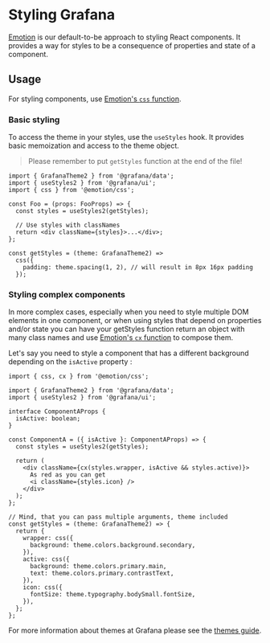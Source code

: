 # Styling Grafana

[Emotion](https://emotion.sh/docs/introduction) is our default-to-be approach to styling React components. It provides a way for styles to be a consequence of properties and state of a component.

## Usage

For styling components, use [Emotion's `css` function](https://emotion.sh/docs/@emotion/css#css).

### Basic styling

To access the theme in your styles, use the `useStyles` hook. It provides basic memoization and access to the theme object.

> Please remember to put `getStyles` function at the end of the file!

```tsx
import { GrafanaTheme2 } from '@grafana/data';
import { useStyles2 } from '@grafana/ui';
import { css } from '@emotion/css';

const Foo = (props: FooProps) => {
  const styles = useStyles2(getStyles);

  // Use styles with classNames
  return <div className={styles}>...</div>;
};

const getStyles = (theme: GrafanaTheme2) =>
  css({
    padding: theme.spacing(1, 2), // will result in 8px 16px padding
  });
```

### Styling complex components

In more complex cases, especially when you need to style multiple DOM elements in one component, or when using styles that depend on properties and/or state you
can have your getStyles function return an object with many class names and use [Emotion's `cx` function](https://emotion.sh/docs/@emotion/css#cx) to compose them.

Let's say you need to style a component that has a different background depending on the `isActive` property :

```tsx
import { css, cx } from '@emotion/css';

import { GrafanaTheme2 } from '@grafana/data';
import { useStyles2 } from '@grafana/ui';

interface ComponentAProps {
  isActive: boolean;
}

const ComponentA = ({ isActive }: ComponentAProps) => {
  const styles = useStyles2(getStyles);

  return (
    <div className={cx(styles.wrapper, isActive && styles.active)}>
      As red as you can get
      <i className={styles.icon} />
    </div>
  );
};

// Mind, that you can pass multiple arguments, theme included
const getStyles = (theme: GrafanaTheme2) => {
  return {
    wrapper: css({
      background: theme.colors.background.secondary,
    }),
    active: css({
      background: theme.colors.primary.main,
      text: theme.colors.primary.contrastText,
    }),
    icon: css({
      fontSize: theme.typography.bodySmall.fontSize,
    }),
  };
};
```

For more information about themes at Grafana please see the [themes guide](./themes.md).
